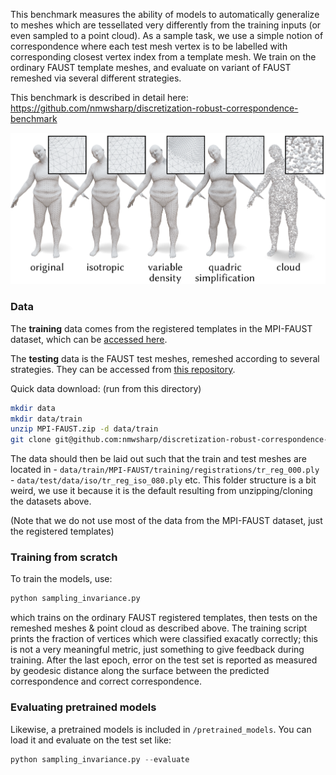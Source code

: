 This benchmark measures the ability of models to automatically generalize to meshes which are tessellated very differently from the training inputs (or even sampled to a point cloud). As a sample task, we use a simple notion of correspondence where each test mesh vertex is to be labelled with corresponding closest vertex index from a template mesh. We train on the ordinary FAUST template meshes, and evaluate on variant of FAUST remeshed via several different strategies.

This benchmark is described in detail here: https://github.com/nmwsharp/discretization-robust-correspondence-benchmark

![example image of data](https://github.com/nmwsharp/discretization-robust-correspondence-benchmark/blob/main/data_image.png?raw=true)

### Data

  The **training** data comes from the registered templates in the MPI-FAUST dataset, which can be [accessed here](http://faust.is.tue.mpg.de/).

  The **testing** data is the FAUST test meshes, remeshed according to several strategies. They can be accessed from [this repository](https://github.com/nmwsharp/discretization-robust-correspondence-benchmark).

  Quick data download: (run from this directory)
  ```sh
  mkdir data
  mkdir data/train
  unzip MPI-FAUST.zip -d data/train
  git clone git@github.com:nmwsharp/discretization-robust-correspondence-benchmark.git data/test
  ```
 
  The data should then be laid out such that the train and test meshes are located in
    - `data/train/MPI-FAUST/training/registrations/tr_reg_000.ply`
    - `data/test/data/iso/tr_reg_iso_080.ply`
  etc. This folder structure is a bit weird, we use it because it is the default resulting from unzipping/cloning the datasets above.

  (Note that we do not use most of the data from the MPI-FAUST dataset, just the registered templates)


### Training from scratch

To train the models, use:

```python
python sampling_invariance.py
```
which trains on the ordinary FAUST registered templates, then tests on the remeshed meshes & point cloud as described above.  The training script prints the fraction of vertices which were classified exacatly correctly; this is not a very meaningful metric, just something to give feedback during training. After the last epoch, error on the test set is reported as measured by geodesic distance along the surface between the predicted correspondence and correct correspondence.

### Evaluating pretrained models

Likewise, a pretrained models is included in `/pretrained_models`. You can load it and evaluate on the test set like:

```python
python sampling_invariance.py --evaluate
```

